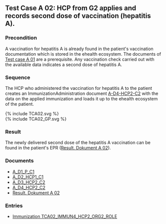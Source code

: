 ## Test Case A 02: HCP from G2 applies and records second dose of vaccination (hepatitis A).

### Precondition
A vaccination for hepatitis A is already found in the patient's vaccination documentation which is stored in the ehealth ecosystem.
The documents of [Test case A 01](TC_A01.html) are a prerequisite.
Any vaccination check carried out with the available data indicates a second dose of hepatitis A.


### Sequence
The HCP who administered the vaccination for hepatitis A to the patient creates an ImmunizationAdministration document [A-D4-HCP2-C2](Bundle-A-D4-HCP2-C2.html) with the data on the applied immunization and loads it up to the ehealth ecosystem of the patient.

<div>{% include TCA02.svg %}</div>

<div>{% include TCA02_GP.svg %}</div>

### Result
The newly delivered second dose of the hepatitis A vaccination can be found in the patient's EPR ([Result. Dokument A 02](Bundle-RDA02.html)).


### Documents
* [A_D1_P_C1](Bundle-A-D1-P-C1.html)
* [A_D2_HCP1_C1](Bundle-A-D2-HCP1-C1.html)
* [A_D3_HCP2_C2](Bundle-A-D3-HCP2-C2.html)
* [A_D4_HCP2_C2](Bundle-A-D4-HCP2-C2.html)
* [Result. Dokument A 02](Bundle-RDA02.html)

### Entries
* [Immunization TCA02_IMMUN4_HCP2_ORG2_ROLE](Immunization-TCA02-IMMUN4-HCP2-ORG2-ROLE.html)

